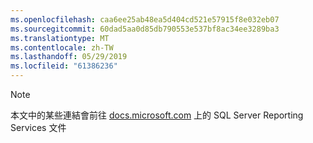 ```yaml
---
ms.openlocfilehash: caa6ee25ab48ea5d404cd521e57915f8e032eb07
ms.sourcegitcommit: 60dad5aa0d85db790553e537bf8ac34ee3289ba3
ms.translationtype: MT
ms.contentlocale: zh-TW
ms.lasthandoff: 05/29/2019
ms.locfileid: "61386236"
---
```

>[!NOTE]
>本文中的某些連結會前往 [docs.microsoft.com](https://docs.microsoft.com/sql/reporting-services/)  上的 SQL Server Reporting Services 文件

